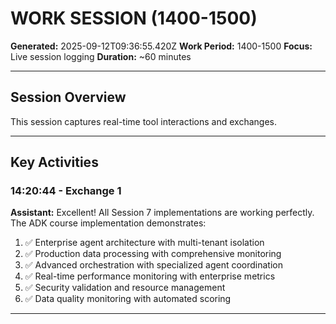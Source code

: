 # WORK SESSION (1400-1500)

**Generated:** 2025-09-12T09:36:55.420Z
**Work Period:** 1400-1500
**Focus:** Live session logging
**Duration:** ~60 minutes

---

## Session Overview

This session captures real-time tool interactions and exchanges.

---

## Key Activities

### 14:20:44 - Exchange 1

**Assistant:** Excellent! All Session 7 implementations are working perfectly. The ADK course implementation demonstrates:

1. ✅ Enterprise agent architecture with multi-tenant isolation
2. ✅ Production data processing with comprehensive monitoring  
3. ✅ Advanced orchestration with specialized agent coordination
4. ✅ Real-time performance monitoring with enterprise metrics
5. ✅ Security validation and resource management
6. ✅ Data quality monitoring with automated scoring

---

